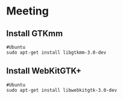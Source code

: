 Meeting
=======

## Install GTKmm
```shell
#Ubuntu
sudo apt-get install libgtkmm-3.0-dev
```
## Install WebKitGTK+
```shell
#Ubuntu
sudo apt-get install libwebkitgtk-3.0-dev
```
